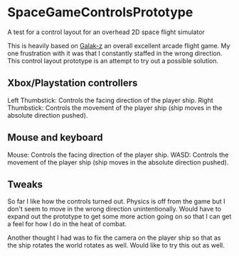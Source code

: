 # SpaceGameControlsPrototype
A test for a control layout for an overhead 2D space flight simulator

This is heavily based on [Galak-z](http://store.steampowered.com/app/300580/) an overall excellent arcade flight game. My one frustration with it was that I constantly staffed in the wrong direction. This control layout prototype is an attempt to try out a possible solution.

## Xbox/Playstation controllers
Left Thumbstick: Controls the facing direction of the player ship.
Right Thumbstick: Controls the movement of the player ship (ship moves in the absolute direction pushed).

## Mouse and keyboard
Mouse: Controls the facing direction of the player ship.
WASD: Controls the movement of the player ship (ship moves in the absolute direction pushed).

## Tweaks
So far I like how the controls turned out. Physics is off from the game but I don't seem to move in the wrong direction unintentionally. Would have to expand out the prototype to get some more action going on so that I can get a feel for how I do in the heat of combat.

Another thought I had was to fix the camera on the player ship so that as the ship rotates the world rotates as well. Would like to try this out as well.

